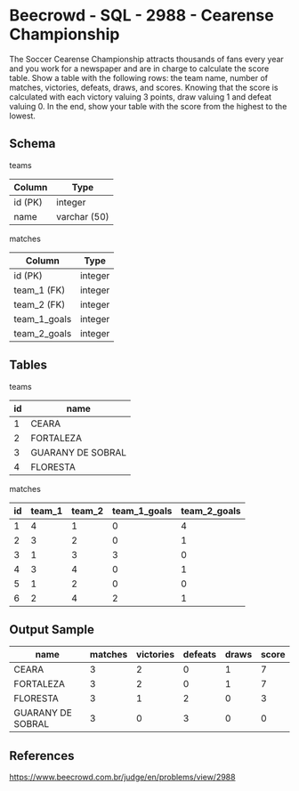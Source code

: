 # Beecrowd - SQL - 2988 - Cearense Championship

The Soccer Cearense Championship attracts thousands of fans every year and you work for a newspaper and are in charge 
to calculate the score table. Show a table with the following rows: 
the team name, number of matches, victories, defeats, draws, and scores. 
Knowing that the score is calculated with each victory valuing 3 points, draw valuing 1 and defeat valuing 0. 
In the end, show your table with the score from the highest to the lowest.

## Schema
teams

| Column  | Type         |
|---------|--------------|
| id (PK) | integer      |
| name    | varchar (50) |


matches

| Column       | Type    |
|--------------|---------|
| id (PK)      | integer |
| team_1 (FK)  | integer |
| team_2 (FK)  | integer |
| team_1_goals | integer |
| team_2_goals | integer |



## Tables
teams

| id  | name              |
|-----|-------------------|
| 1   | CEARA             |
| 2   | FORTALEZA         |
| 3   | GUARANY DE SOBRAL |
| 4   | FLORESTA          |


matches

| id   | team_1 | team_2 | team_1_goals | team_2_goals |
|------|--------|--------|--------------|--------------|
| 1    | 4      | 1      | 0            | 4            |
| 2    | 3      | 2      | 0            | 1            |
| 3    | 1      | 3      | 3            | 0            |
| 4    | 3      | 4      | 0            | 1            |
| 5    | 1      | 2      | 0            | 0            |
| 6    | 2      | 4      | 2            | 1            |


## Output Sample

| name              | matches | victories | defeats | draws | score |
|-------------------|---------|-----------|---------|-------|-------|
| CEARA             | 3       | 2         | 0       | 1     | 7     |
| FORTALEZA         | 3       | 2         | 0       | 1     | 7     |
| FLORESTA          | 3       | 1         | 2       | 0     | 3     |
| GUARANY DE SOBRAL | 3       | 0         | 3       | 0     | 0     |


## References
https://www.beecrowd.com.br/judge/en/problems/view/2988